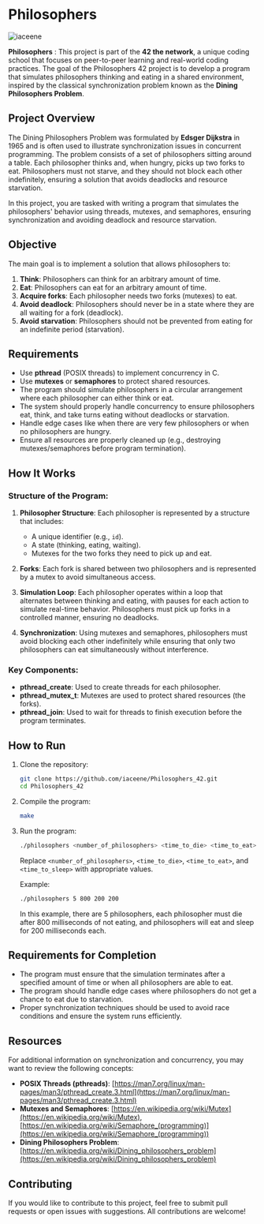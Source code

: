 # Philosophers

![iaceene](https://github.com/user-attachments/assets/0f928ba7-46a3-45e6-86bb-d48311a15775)

**Philosophers** : This project is part of the **42 the network**, a unique coding school that focuses on peer-to-peer learning and real-world coding practices. The goal of the Philosophers 42 project is to develop a program that simulates philosophers thinking and eating in a shared environment, inspired by the classical synchronization problem known as the **Dining Philosophers Problem**.

## Project Overview

The Dining Philosophers Problem was formulated by **Edsger Dijkstra** in 1965 and is often used to illustrate synchronization issues in concurrent programming. The problem consists of a set of philosophers sitting around a table. Each philosopher thinks and, when hungry, picks up two forks to eat. Philosophers must not starve, and they should not block each other indefinitely, ensuring a solution that avoids deadlocks and resource starvation.

In this project, you are tasked with writing a program that simulates the philosophers' behavior using threads, mutexes, and semaphores, ensuring synchronization and avoiding deadlock and resource starvation.

## Objective

The main goal is to implement a solution that allows philosophers to:

1. **Think**: Philosophers can think for an arbitrary amount of time.
2. **Eat**: Philosophers can eat for an arbitrary amount of time.
3. **Acquire forks**: Each philosopher needs two forks (mutexes) to eat.
4. **Avoid deadlock**: Philosophers should never be in a state where they are all waiting for a fork (deadlock).
5. **Avoid starvation**: Philosophers should not be prevented from eating for an indefinite period (starvation).

## Requirements

- Use **pthread** (POSIX threads) to implement concurrency in C.
- Use **mutexes** or **semaphores** to protect shared resources.
- The program should simulate philosophers in a circular arrangement where each philosopher can either think or eat.
- The system should properly handle concurrency to ensure philosophers eat, think, and take turns eating without deadlocks or starvation.
- Handle edge cases like when there are very few philosophers or when no philosophers are hungry.
- Ensure all resources are properly cleaned up (e.g., destroying mutexes/semaphores before program termination).

## How It Works

### Structure of the Program:

1. **Philosopher Structure**: Each philosopher is represented by a structure that includes:
   - A unique identifier (e.g., `id`).
   - A state (thinking, eating, waiting).
   - Mutexes for the two forks they need to pick up and eat.
   
2. **Forks**: Each fork is shared between two philosophers and is represented by a mutex to avoid simultaneous access.

3. **Simulation Loop**: Each philosopher operates within a loop that alternates between thinking and eating, with pauses for each action to simulate real-time behavior. Philosophers must pick up forks in a controlled manner, ensuring no deadlocks.

4. **Synchronization**: Using mutexes and semaphores, philosophers must avoid blocking each other indefinitely while ensuring that only two philosophers can eat simultaneously without interference.

### Key Components:

- **pthread_create**: Used to create threads for each philosopher.
- **pthread_mutex_t**: Mutexes are used to protect shared resources (the forks).
- **pthread_join**: Used to wait for threads to finish execution before the program terminates.

## How to Run

1. Clone the repository:

    ```bash
    git clone https://github.com/iaceene/Philosophers_42.git
    cd Philosophers_42
    ```

2. Compile the program:

    ```bash
    make
    ```

3. Run the program:

    ```bash
    ./philosophers <number_of_philosophers> <time_to_die> <time_to_eat> <time_to_sleep>
    ```

    Replace `<number_of_philosophers>`, `<time_to_die>`, `<time_to_eat>`, and `<time_to_sleep>` with appropriate values.

    Example:

    ```bash
    ./philosophers 5 800 200 200
    ```

    In this example, there are 5 philosophers, each philosopher must die after 800 milliseconds of not eating, and philosophers will eat and sleep for 200 milliseconds each.

## Requirements for Completion

- The program must ensure that the simulation terminates after a specified amount of time or when all philosophers are able to eat.
- The program should handle edge cases where philosophers do not get a chance to eat due to starvation.
- Proper synchronization techniques should be used to avoid race conditions and ensure the system runs efficiently.

## Resources

For additional information on synchronization and concurrency, you may want to review the following concepts:

- **POSIX Threads (pthreads)**: [https://man7.org/linux/man-pages/man3/pthread_create.3.html](https://man7.org/linux/man-pages/man3/pthread_create.3.html)
- **Mutexes and Semaphores**: [https://en.wikipedia.org/wiki/Mutex](https://en.wikipedia.org/wiki/Mutex), [https://en.wikipedia.org/wiki/Semaphore_(programming)](https://en.wikipedia.org/wiki/Semaphore_(programming))
- **Dining Philosophers Problem**: [https://en.wikipedia.org/wiki/Dining_philosophers_problem](https://en.wikipedia.org/wiki/Dining_philosophers_problem)

## Contributing

If you would like to contribute to this project, feel free to submit pull requests or open issues with suggestions. All contributions are welcome!
